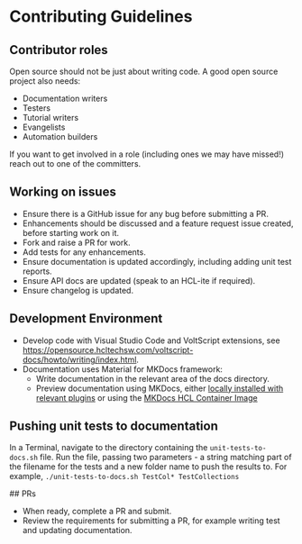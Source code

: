 # Contributing Guidelines

## Contributor roles

Open source should not be just about writing code. A good open source project also needs:

- Documentation writers
- Testers
- Tutorial writers
- Evangelists
- Automation builders

If you want to get involved in a role (including ones we may have missed!) reach out to one of the committers.

## Working on issues

- Ensure there is a GitHub issue for any bug before submitting a PR.
- Enhancements should be discussed and a feature request issue created, before starting work on it.
- Fork and raise a PR for work.
- Add tests for any enhancements.
- Ensure documentation is updated accordingly, including adding unit test reports.
- Ensure API docs are updated (speak to an HCL-ite if required).
- Ensure changelog is updated.

## Development Environment

- Develop code with Visual Studio Code and VoltScript extensions, see https://opensource.hcltechsw.com/voltscript-docs/howto/writing/index.html.
- Documentation uses Material for MKDocs framework:
    - Write documentation in the relevant area of the docs directory.
    - Preview documentation using MKDocs, either [locally installed with relevant plugins](https://squidfunk.github.io/mkdocs-material/getting-started/) or using the [MKDocs HCL Container Image](https://github.com/HCL-TECH-SOFTWARE/hcl-mkdocs-build-image)

## Pushing unit tests to documentation

In a Terminal, navigate to the directory containing the `unit-tests-to-docs.sh` file. Run the file, passing two parameters - a string matching part of the filename for the tests and a new folder name to push the results to. For example, `./unit-tests-to-docs.sh TestCol* TestCollections`

## PRs

- When ready, complete a PR and submit.
- Review the requirements for submitting a PR, for example writing test and updating documentation.